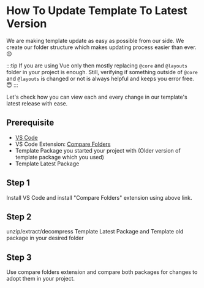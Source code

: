# How To Update Template To Latest Version

We are making template update as easy as possible from our side. We create our folder structure which makes updating process easier than ever. 😍

:::tip
If you are using Vue only then mostly replacing `@core`  and `@layouts` folder in your project is enough. Still, verifying if something outside of `@core`  and `@layouts` is changed or not is always helpful and keeps you error free. 😇
:::

Let's check how you can view each and every change in our template's latest release with ease.

## Prerequisite

- [VS Code](https://code.visualstudio.com/download)
- VS Code Extension: [Compare Folders](https://marketplace.visualstudio.com/items?itemName=moshfeu.compare-folders)
- Template Package you started your project with (Older version of template package which you used)
- Template Latest Package

## Step 1

Install VS Code and install "Compare Folders" extension using above link.

## Step 2

unzip/extract/decompress Template Latest Package and Template old package in your desired folder

## Step 3

Use compare folders extension and compare both packages for changes to adopt them in your project.
